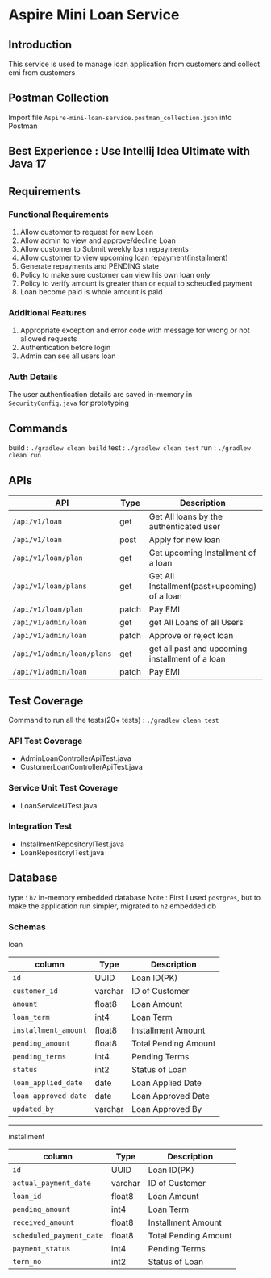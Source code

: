 # Aspire Mini Loan Service

## Introduction
This service is used to manage loan application from customers and collect emi from customers

## Postman Collection
Import file `Aspire-mini-loan-service.postman_collection.json` into Postman

## Best Experience : Use Intellij Idea Ultimate with Java 17

## Requirements 

### Functional Requirements
1. Allow customer to request for new Loan 
2. Allow admin to view and approve/decline Loan 
3. Allow customer to Submit weekly loan repayments 
4. Allow customer to view upcoming loan repayment(installment)
4. Generate repayments and PENDING state
5. Policy to make sure customer can view his own loan only
6. Policy to verify amount is greater than or equal to scheudled payment
7. Loan become paid is whole amount is paid

### Additional Features
1. Appropriate exception and error code with message for wrong or not allowed requests
2. Authentication before login
3. Admin can see all users loan


### Auth Details
The user authentication details are saved in-memory in `SecurityConfig.java` for prototyping

## Commands

build : `./gradlew clean build`
test : `./gradlew clean test`
run : `./gradlew clean run`


## APIs

| API                        | Type  | Description                                     | Auth User |
|----------------------------|-------|-------------------------------------------------|-----------|
| `/api/v1/loan`             | get   | Get All loans by the authenticated user         | Customer  |
| `/api/v1/loan`             | post  | Apply for new loan                              | Customer  |
| `/api/v1/loan/plan`        | get   | Get upcoming Installment of a loan              | Customer  |
| `/api/v1/loan/plans`       | get   | Get All Installment(past+upcoming) of a loan    | CUSTOMER  |
| `/api/v1/loan/plan`        | patch | Pay EMI                                         | CUSTOMER  |
| `/api/v1/admin/loan`       | get   | get All Loans of all Users                      | ADMIN     |
| `/api/v1/admin/loan`       | patch | Approve or reject loan                          | ADMIN     |
| `/api/v1/admin/loan/plans` | get   | get all past and upcoming installment of a loan | ADMIN     |
| `/api/v1/admin/loan`       | patch | Pay EMI                                         | ADMIN     |


## Test Coverage
Command to run all the tests(20+ tests) : `./gradlew clean test`

### API Test Coverage
* AdminLoanControllerApiTest.java
* CustomerLoanControllerApiTest.java

### Service Unit Test Coverage
* LoanServiceUTest.java

### Integration Test
* InstallmentRepositoryITest.java
* LoanRepositoryITest.java

## Database
type : `h2` in-memory embedded database
Note : First I used `postgres`, but to make the application run simpler, migrated to `h2` embedded db

### Schemas

loan

| column               | Type    | Description          |  
|----------------------|---------|----------------------|
| `id`                 | UUID    | Loan ID(PK)          |
| `customer_id`        | varchar | ID of Customer       | 
| `amount`             | float8  | Loan Amount          |
| `loan_term`          | int4    | Loan Term            | 
| `installment_amount` | float8  | Installment Amount   | 
| `pending_amount`     | float8  | Total Pending Amount | 
| `pending_terms`      | int4    | Pending Terms        | 
| `status`             | int2    | Status of Loan       | 
| `loan_applied_date`  | date    | Loan Applied Date    | 
| `loan_approved_date` | date    | Loan Approved Date   | 
| `updated_by`         | varchar | Loan Approved By     | 
---------------

installment


| column                   | Type    | Description          |
|--------------------------|---------|----------------------|
| `id`                     | UUID    | Loan ID(PK)          |
| `actual_payment_date`    | varchar | ID of Customer       | 
| `loan_id`                | float8  | Loan Amount          | 
| `pending_amount`         | int4    | Loan Term            |
| `received_amount`        | float8  | Installment Amount   | 
| `scheduled_payment_date` | float8  | Total Pending Amount | 
| `payment_status`         | int4    | Pending Terms        | 
| `term_no`                | int2    | Status of Loan       | 




